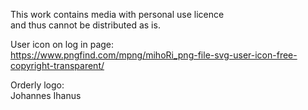 This work contains media with personal use licence</br>
and thus cannot be distributed as is.</br>

User icon on log in page: </br>
https://www.pngfind.com/mpng/mihoRi_png-file-svg-user-icon-free-copyright-transparent/

Orderly logo:</br>
Johannes Ihanus
